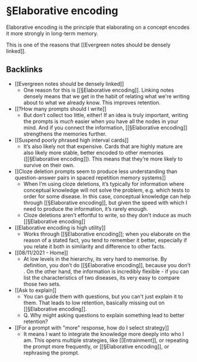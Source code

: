 # §Elaborative encoding
Elaborative encoding is the principle that elaborating on a concept encodes it more strongly in long-term memory.

This is one of the reasons that [[Evergreen notes should be densely linked]].

## Backlinks
* [[Evergreen notes should be densely linked]]
	* One reason for this is [[§Elaborative encoding]]. Linking notes densely means that we get in the habit of relating what we're writing about to what we already know. This improves retention.
* [[?How many prompts should I write]]
	* But don’t collect too little, either! If an idea is truly important, writing the prompts is *much* easier when you have all the nodes in your mind. And if you connect the information, [[§Elaborative encoding]] strengthens the memories further.
* [[Suspend poorly phrased high interval cards]]
	* It’s also likely not that expensive. Cards that are highly mature are also likely more stable, better encoded to other memories ([[§Elaborative encoding]]). This means that they’re more likely to survive on their own. 
* [[Cloze deletion prompts seem to produce less understanding than question-answer pairs in spaced repetition memory systems]]
	* When I’m using cloze deletions, it’s typically for information where conceptual knowledge will not solve the problem, e.g. which tests to order for some disease. In this case, conceptual knowledge can help through [[§Elaborative encoding]], but given the speed with which I need to produce the information, it’s rarely enough.
	* Cloze deletions aren’t effortful to write, so they don’t induce as much [[§Elaborative encoding]]
* [[Elaborative encoding is high utility]]
	* Works through [[§Elaborative encoding]]; when you elaborate on the reason of a stated fact, you tend to remember it better, especially if you relate it both in similarity and difference to other facts.
* [[08/11/2021 - Home]]
	* At low levels in the hierarchy, its very hard to memorise. By definition, you don’t do [[§Elaborative encoding]], because you don’t . On the other hand, the information is incredibly flexible - if you can list the characteristics of two diseases, its very easy to compare those two sets.
* [[Ask to explain]]
	* You can guide them with questions, but you can't just explain it to them. That leads to low retention, basically missing out on [[§Elaborative encoding]]. 
	* Q. Why might asking questions to explain something lead to better retention?
* [[For a prompt with "more" response, how do I select strategy]]
	* It means I want to integrate the knowledge more deeply into who I am. This opens multiple strategies, like [[Entrainment]], or repeating the prompt more frequently, or [[§Elaborative encoding]], or rephrasing the prompt.

<!-- #Life -->

<!-- {BearID:6F561D92-107B-477F-AB2C-B3DD89391FD8-15756-000013035AE31232} -->
